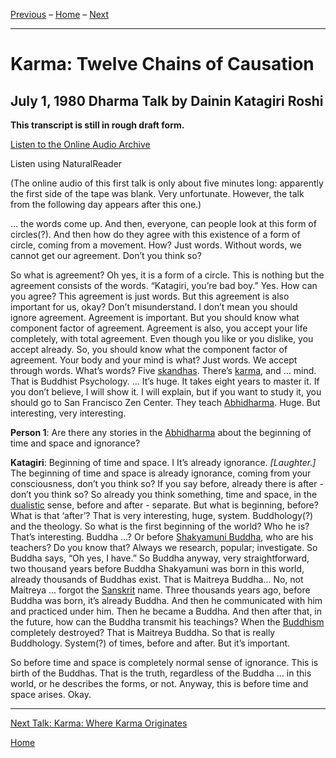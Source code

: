 <a name="0"></a>
[Previous](unfinished-1980-1#0) – 
[Home](index#karma-twelve-chains-of-causation) – 
[Next](1980-07-02-Karma-Where-Karma-Originates#0)

---
# Karma: Twelve Chains of Causation
## July 1, 1980 Dharma Talk by Dainin Katagiri Roshi

**This transcript is still in rough draft form.**

[Listen to the Online Audio Archive](http://www.mnzencenter.org/media_download.php?file=katagiri_audio/dk19800701.mp3)

<a class="nr-custom-trigger">Listen using NaturalReader</a>

(The online audio of this first talk is only about five minutes long: apparently the first side of the tape was blank. Very unfortunate. However, the talk from the following day appears after this one.)

… the words come up. And then, everyone, can people look at this form of circles(?). And then how do they agree with this existence of a form of circle, coming from a movement. How? Just words. Without words, we cannot get our agreement. Don’t you think so?

So what is agreement? Oh yes, it is a form of a circle. This is nothing but the agreement consists of the words. “Katagiri, you’re bad boy.” Yes. How can you agree? This agreement is just words. But this agreement is also important for us, okay? Don’t misunderstand. I don’t mean you should ignore agreement. Agreement is important. But you should know what component factor of agreement. Agreement is also, you accept your life completely, with total agreement. Even though you like or you dislike, you accept already. So, you should know what the component factor of agreement. Your body and your mind is what? Just words. We accept through words. What’s words? Five [skandhas](glossary#skandha). There’s [karma](glossary#karma), and … mind. That is Buddhist Psychology. … It’s huge. It takes eight years to master it. If you don’t believe, I will show it. I will explain, but if you want to study it, you should go to San Francisco Zen Center. They teach [Abhidharma](glossary#abhidharma). Huge. But interesting, very interesting.

**Person 1**: Are there any stories in the [Abhidharma](glossary#abhidharma) about the beginning of time and space and ignorance?

**Katagiri**: Beginning of time and space. I It’s already ignorance. *[Laughter.]* The beginning of time and space is already ignorance, coming from your consciousness, don’t you think so? If you say before, already there is after - don’t you think so? So already you think something, time and space, in the [dualistic](glossary#dualistic) sense, before and after - separate. But what is beginning, before? What is that ‘after’? That is very interesting, huge, system. Buddhology(?) and the theology. So what is the first beginning of the world? Who he is? That’s interesting. Buddha …? Or before [Shakyamuni Buddha](glossary#shakyamuni-buddha ), who are his teachers? Do you know that? Always we research, popular; investigate. So Buddha says, “Oh yes, I have.” So Buddha anyway, very straightforward, two thousand years before Buddha Shakyamuni was born in this world, already thousands of Buddhas exist. That is Maitreya Buddha… No, not Maitreya … forgot the [Sanskrit](glossary#sanskrit) name. Three thousands years ago, before Buddha was born, it’s already Buddha. And then he communicated with him and practiced under him. Then he became a Buddha. And then after that, in the future, how can the Buddha transmit his teachings? When the [Buddhism](glossary#buddhism) completely destroyed? That is Maitreya Buddha. So that is really Buddhology. System(?) of times, before and after. But it’s important.

So before time and space is completely normal sense of ignorance. This is birth of the Buddhas. That is the truth, regardless of the Buddha … in this world, or he describes the forms, or not. Anyway, this is before time and space arises. Okay.

---
[Next Talk: Karma: Where Karma Originates](1980-07-02-Karma-Where-Karma-Originates#0)

[Home](index#karma-twelve-chains-of-causation)

<script src="https://webreader.naturalreaders.com/nr-webreader.js" defer></script>
<script>
    window.addEventListener("DOMContentLoaded", function() {
        if (typeof NRWebReader != 'undefined') {
            window['NRWebReader'] = new NRWebReader({
            widget_id: "p2syo58kbw"  // DO NOT REMOVE. This is your widget ID for your WebReader
            });
        }
    }); 
</script>

